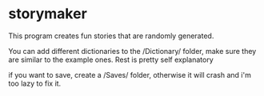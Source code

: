 # storymaker

This program creates fun stories that are randomly generated.

You can add different dictionaries to the /Dictionary/ folder, make sure they are similar to the example ones.
Rest is pretty self explanatory

if you want to save, create a /Saves/ folder, otherwise it will crash and i'm too lazy to fix it. 
